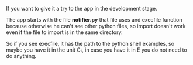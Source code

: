 If you want to give it a try to the app in the development stage.

The app starts with the file **notifier.py** that file uses and execfile function because otherwise he can't see other python files, so import doesn't work even if the file to import is in the same directory.

So if you see execfile, it has the path to the python shell examples, so maybe you have it in the unit C:, in case you have it in E you do not need to do anything.